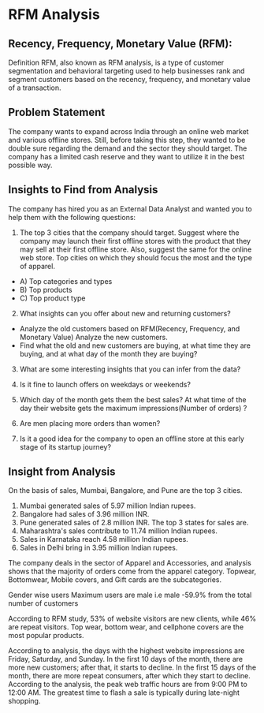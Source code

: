 
# RFM Analysis

## Recency, Frequency, Monetary Value (RFM): 
Definition RFM, also known as RFM analysis, is a type of customer segmentation and behavioral targeting used to help businesses rank and segment customers based on the recency, frequency, and monetary value of a transaction.

## Problem Statement
The company wants to expand across India through an online web market and various offline stores. Still, before taking this step, they wanted to be double sure regarding the demand and the sector they should target. The company has a limited cash reserve and they want to utilize it in the best possible way.

## Insights to Find from Analysis

The company has hired you as an External Data Analyst and wanted you to help them with the following questions:
1. The top 3 cities that the company should target. Suggest where the company may launch their first offline stores with the product that they may sell at their first offline store. Also, suggest the same for the online web store. Top cities on which they should focus the most and the type of apparel.
* A) Top categories and types
* B) Top products
* C) Top product type
2. What insights can you offer about new and returning customers? 
* Analyze the old customers based on RFM(Recency, Frequency, and Monetary Value)
Analyze the new customers.
* Find what the old and new customers are buying, at what time they are buying, and at what day of the month they are buying?
3. What are some interesting insights that you can infer from the data?
4. Is it fine to launch offers on weekdays or weekends?
5. Which day of the month gets them the best sales?
At what time of the day their website gets the maximum impressions(Number of orders) ?

6. Are men placing more orders than women?
7. Is it a good idea for the company to open an offline store at this early stage of its startup journey?


## Insight from Analysis 
On the basis of sales, Mumbai, Bangalore, and Pune are the top 3 cities.
1. Mumbai generated sales of 5.97 million Indian rupees.
2. Bangalore had sales of 3.96 million INR. 
3. Pune generated sales of 2.8 million INR. 
The top 3 states for sales are.
1. Maharashtra's sales contribute to 11.74 million Indian rupees.
2. Sales in Karnataka reach 4.58 million Indian rupees. 
3. Sales in Delhi bring in 3.95 million Indian rupees.

The company deals in the sector of Apparel and Accessories, and analysis shows that the majority of orders come from the apparel category. Topwear, Bottomwear, Mobile covers, and Gift cards are the subcategories.

Gender wise users 
Maximum users are male i.e male -59.9% 
from the  total number of customers

According to RFM study, 53% of website visitors are new clients, while 46% are repeat visitors.
Top wear, bottom wear, and cellphone covers are the most popular products.

According to analysis, the days with the highest website impressions are Friday, Saturday, and Sunday.
In the first 10 days of the month, there are more new customers; after that, it starts to decline.
In the first 15 days of the month, there are more repeat consumers, after which they start to decline. 
According to the analysis, the peak web traffic hours are from 9:00 PM to 12:00 AM. The greatest time to flash a sale is typically during late-night shopping. 



